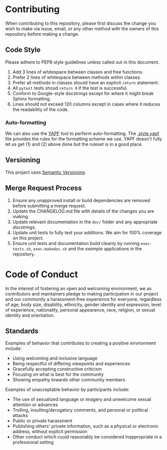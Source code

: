 Contributing
============

When contributing to this repository, please first discuss the change you wish
to make via issue, email, or any other method with the owners of this repository
before making a change.

Code Style
----------
Please adhere to PEP8 style guidelines unless called out in this document.
1. Add 3 lines of whitespace between classes and free functions.
2. Prefer 2 lines of whitespace between methods within classes.
3. Prefer all methods in classes should have an explicit `return` statement.
4. All `pytest` tests shoud `return 0` if the test is successful.
5. Conform to Google-style docstrings except for where it might break Sphinx
   formatting.
6. Lines should not exceed 120 columns except in cases where it reduces the
   readability of the code.

### Auto-formatting
We can also use the [YAPF][2] tool to perform auto-formatting.
The [.style.yapf](.style.yapf) file provides the rules for the formatting scheme we use.
YAPF doesn't fully let us get (1) and (2) above done but the ruleset is in a good place.

Versioning
----------
This project uses [Semantic Versioning][1].

Merge Request Process
---------------------
1. Ensure any unapproved install or build dependencies are removed before submitting
   a merge request.
2. Update the CHANGELOG.md file with details of the changes you are making.
3. Update relevant documentation in the `doc/` folder and any appropriate _docstrings_.
4. Update unit tests to fully test your additions. We aim for 100% coverage on this project.
5. Ensure unit tests and documentation build cleanly by running `exec-tests.sh`, `exec-makedoc.sh`
   and the _example_ applications in the repository.

Code of Conduct
===============
In the interest of fostering an open and welcoming environment, we as contributors
and maintainers pledge to making participation in our project and our community a
harassment-free experience for everyone, regardless of age, body size, disability,
ethnicity, gender identity and expression, level of experience, nationality,
personal appearance, race, religion, or sexual identity and orientation.

Standards
---------
Examples of behavior that contributes to creating a positive environment include:
- Using welcoming and inclusive language
- Being respectful of differing viewpoints and experiences
- Gracefully accepting constructive criticism
- Focusing on what is best for the community
- Showing empathy towards other community members

Examples of unacceptable behavior by participants include:
- The use of sexualized language or imagery and unwelcome sexual attention
  or advances
- Trolling, insulting/derogatory comments, and personal or political attacks
- Public or private harassment
- Publishing others' private information, such as a physical or electronic
  address, without explicit permission
- Other conduct which could reasonably be considered inappropriate in a
  professional setting

[1]: http://semver.org/
[2]: https://github.com/google/yapf
